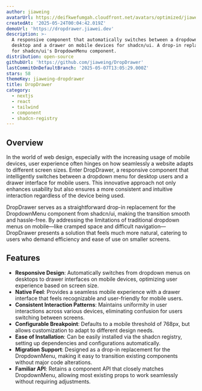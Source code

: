 ```yaml
---
author: jiaweing
avatarUrl: https://deifkwefumgah.cloudfront.net/avatars/optimized/jiaweing-dropdrawer-avatar-128.webp
createdAt: '2025-05-24T00:04:42.019Z'
demoUrl: 'https://dropdrawer.jiawei.dev'
description: >-
  A responsive component that automatically switches between a dropdown menu on
  desktop and a drawer on mobile devices for shadcn/ui. A drop-in replacement
  for shadcn/ui's DropdownMenu component.
distribution: open-source
githubUrl: 'https://github.com/jiaweing/DropDrawer'
lastCommitOnDefaultBranch: '2025-05-07T13:05:29.000Z'
stars: 58
themeKey: jiaweing-dropdrawer
title: DropDrawer
category:
  - nextjs
  - react
  - tailwind
  - component
  - shadcn-registry
---
```

## Overview
In the world of web design, especially with the increasing usage of mobile devices, user experience often hinges on how seamlessly a website adapts to different screen sizes. Enter DropDrawer, a responsive component that intelligently switches between a dropdown menu for desktop users and a drawer interface for mobile users. This innovative approach not only enhances usability but also ensures a more consistent and intuitive interaction regardless of the device being used.

DropDrawer serves as a straightforward drop-in replacement for the DropdownMenu component from shadcn/ui, making the transition smooth and hassle-free. By addressing the limitations of traditional dropdown menus on mobile—like cramped space and difficult navigation—DropDrawer presents a solution that feels much more natural, catering to users who demand efficiency and ease of use on smaller screens.

## Features
- **Responsive Design**: Automatically switches from dropdown menus on desktops to drawer interfaces on mobile devices, optimizing user experience based on screen size.
- **Native Feel**: Provides a seamless mobile experience with a drawer interface that feels recognizable and user-friendly for mobile users.
- **Consistent Interaction Patterns**: Maintains uniformity in user interactions across various devices, eliminating confusion for users switching between screens.
- **Configurable Breakpoint**: Defaults to a mobile threshold of 768px, but allows customization to adapt to different design needs.
- **Ease of Installation**: Can be easily installed via the shadcn registry, setting up dependencies and configurations automatically.
- **Migration Support**: Designed as a drop-in replacement for the DropdownMenu, making it easy to transition existing components without major code alterations.
- **Familiar API**: Retains a component API that closely matches DropdownMenu, allowing most existing props to work seamlessly without requiring adjustments.

